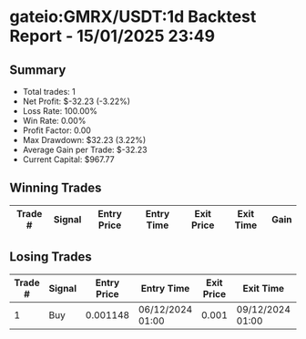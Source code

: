# gateio:GMRX/USDT:1d Backtest Report - 15/01/2025 23:49
## Summary

- Total trades: 1
- Net Profit: $-32.23 (-3.22%)
- Loss Rate: 100.00%
- Win Rate: 0.00%
- Profit Factor: 0.00
- Max Drawdown: $32.23 (3.22%)
- Average Gain per Trade: $-32.23
- Current Capital: $967.77

## Winning Trades

| Trade # | Signal | Entry Price | Entry Time | Exit Price | Exit Time | Gain |
|---------|--------|-------------|------------|------------|-----------|------|


## Losing Trades

| Trade # | Signal | Entry Price | Entry Time | Exit Price | Exit Time | Loss |
|---------|--------|-------------|------------|------------|-----------|------|
| 1 | Buy | 0.001148 | 06/12/2024 01:00 | 0.001 | 09/12/2024 01:00 | $32.23 |
